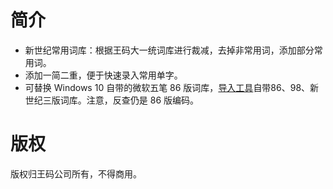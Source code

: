 # 简介
* 新世纪常用词库：根据王码大一统词库进行裁减，去掉非常用词，添加部分常用词。
* 添加一简二重，便于快速录入常用单字。
* 可替换 Windows 10 自带的微软五笔 86 版词库，[导入工具](http://git.oschina.net/xionghuaidong/WubiTools)自带86、98、新世纪三版词库。注意，反查仍是 86 版编码。
# 版权
版权归王码公司所有，不得商用。
